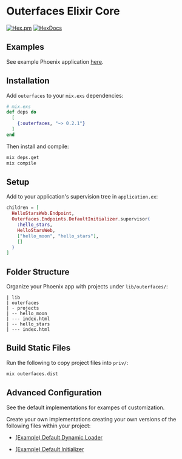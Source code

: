 # Outerfaces Elixir Core

[![Hex.pm](https://img.shields.io/hexpm/v/outerfaces.svg)](https://hex.pm/packages/outerfaces)
[![HexDocs](https://img.shields.io/badge/hex-docs-blue.svg)](https://hexdocs.pm/outerfaces)

## Examples

See example Phoenix application [here](https://github.com/outerfaces/outerfaces_examples).


## Installation
Add `outerfaces` to your `mix.exs` dependencies:
```elixir
# mix.exs
def deps do
  [
    {:outerfaces, "~> 0.2.1"}
  ]
end
```
Then install and compile:
```bash
mix deps.get
mix compile
```

## Setup
Add to your application's supervision tree in `application.ex`:
```elixir
children = [
  HelloStarsWeb.Endpoint,
  Outerfaces.Endpoints.DefaultInitializer.supervisor(
    :hello_stars,
    HelloStarsWeb,
    ["hello_moon", "hello_stars"],
    []
  )
]
```

## Folder Structure
Organize your Phoenix app with projects under `lib/outerfaces/`:
```
| lib
| outerfaces
| - projects
| -- hello_moon
| --- index.html
| -- hello_stars
| --- index.html
```

## Build Static Files
Run the following to copy project files into `priv/`:
```bash
mix outerfaces.dist
```

## Advanced Configuration
See the default implementations for exampes of customization.

Create your own implementations creating your own versions of the following files within your project:
- [(Example) Default Dynamic Loader](https://github.com/outerfaces/outerfaces_ex_core/blob/main/lib/endpoints/dynamic_loader/default_dynamic_loader.ex)

- [(Example) Default Initializer](https://github.com/outerfaces/outerfaces_ex_core/blob/main/lib/endpoints/default_initializer.ex)

